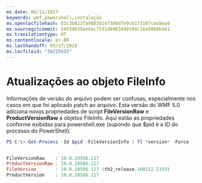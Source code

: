 ```yaml
---
ms.date: 06/12/2017
keywords: wmf,powershell,instalação
ms.openlocfilehash: 63c3b8237a9883b147380dfe9cb173107cea9aa9
ms.sourcegitcommit: 54534635eedacf531d8d6344019dc16a50b8b441
ms.translationtype: HT
ms.contentlocale: pt-BR
ms.lasthandoff: 05/17/2018
ms.locfileid: "34225633"
---
```

# <a name="updates-to-fileinfo-object"></a>Atualizações ao objeto FileInfo
Informações de versão do arquivo podem ser confusas, especialmente nos casos em que foi aplicado patch ao arquivo. Esta versão do WMF 5.0 adiciona novas propriedades de script **FileVersionRaw** e **ProductVersionRaw** a objetos FileInfo. Aqui estão as propriedades conforme exibidas para powershell.exe (supondo que $pid é a ID do processo do PowerShell):

```powershell
PS C:\> Get-Process -Id $pid -FileVersionInfo | fl *version* -Force


FileVersionRaw    : 10.0.10586.117
ProductVersionRaw : 10.0.10586.117
FileVersion       : 10.0.10586.117 (th2_release.160212-2359)
ProductVersion    : 10.0.10586.117
